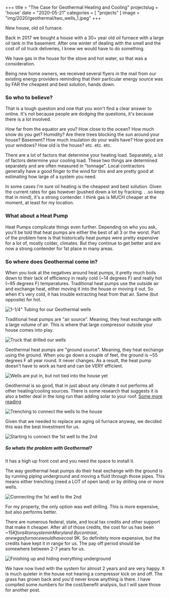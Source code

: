 +++
title = "The Case for Geothermal Heating and Cooling"
projectslug = 'house'
date = "2020-05-21"
categories = [ "projects" ]
image = "img/2020/geothermal/two_wells_1.jpeg"
+++

New house, old oil furnace. 
<!--more-->

Back in 2017 we bought a house with a 30+ year old oil furnace with a large oil tank in the basement. After one winter of 
dealing with the smell and the cost of oil truck deliveries, I knew we would have to do something.

We have gas in the house for the stove and hot water, so that was a consideration.

Being new home owners, we received several flyers in the mail from our existing energy providers 
reminding that their particular energy source was by FAR the cheapest and best solution, hands down.

### So who to believe?

That is a tough question and one that you won't find a clear answer to online. It's not because 
people are dodging the questions, it's because there is a lot involved.

How far from the equator are you? How close to the ocean? How much snow do you get? Humidity? Are 
there trees blocking the sun around your house? Basement? How much insulation do your walls have? 
How good are your windows? How old is the house? etc. etc. etc.

There are a lot of factors that determine your heating load. Separately, a lot of factors 
determine your cooling load. These two things are determined separately and are often measured in 
"tonnage". Local contractors generally have a good finger to the wind for this and are pretty 
good at estimating how large of a system you need.

In some cases I'm sure oil heating is the cheapest and best solution. Given the current rates for 
gas however (pushed down a lot by fracking. . .so keep that in mind), it's a strong contender. I 
think gas is MUCH cheaper at the moment, at least for my location.

### What about a Heat Pump
Heat Pumps complicate things even further. Depending on who you ask, you'll be told that heat pumps 
are either the best of all 3 or the worst. Part of the problem here is that historically heat pumps 
were pretty expensive for a lot of, mostly colder, climates. But they continue to get better and 
are now a strong contender for 1st place in many areas. 

### So where does Geothermal come in?
When you look at the negatives around heat pumps, it pretty much boils down to their lack of 
efficiency in really cold (~14 degrees F) and really hot (~95 degrees F) temperatures. Traditional 
heat pumps use the outside air and exchange heat, either moving it into the house or moving it out.
So when it's very cold, it has trouble extracting heat from that air. Same (but opposite) for hot.

![1-1/4" Tubing for our Geothermal wells](/img/2020/geothermal/geo_tubing.jpeg)

Traditional heat pumps are "air source". Meaning, they heat exchange with a large volume of air. 
This is where that large compressor outside your house comes into play.

![Truck that drilled our wells](/img/2020/geothermal/well_drill.jpeg)

Geothermal heat pumps are "ground source". Meaning, they heat exchange using the ground. When you 
go down a couple of feet, the ground is ~55 degrees F all year round. It never changes. As a result, 
the heat pump doesn't have to work as hard and can be VERY efficient. 

![Wells are put in, but not tied into the house yet](/img/2020/geothermal/two_wells_2.jpeg)

Geothermal is so good, that in just about any climate it out performs all other heating/cooling 
sources. There is some research that suggests it is also a better deal in the long run than adding 
solar to your roof. [Some more reading](https://www.forbes.com/sites/tomkonrad/2014/02/28/how-geothermal-heat-pumps-can-soar-like-solar/#28dd71e81abd)

![Trenching to connect the wells to the house](/img/2020/geothermal/trench_to_house.jpeg)

Given that we needed to replace are aging oil furnace anyway, we decided this was the best 
investment for us.

![Starting to connect the 1st well to the 2nd](/img/2020/geothermal/connecting_wells.jpeg)

##### So whats the problem with Geothermal?
It has a high up front cost and you need the space to install it.

The way geothermal heat pumps do their heat exchange with the ground is by running piping 
underground and moving a fluid through those pipes. This means either trenching (need a LOT of open 
land) or by drilling one or more wells. 

![Connecting the 1st well to the 2nd](/img/2020/geothermal/trench_between_wells.jpeg)

For my property, the only option was well drilling. This is more expensive, but also performs 
better. 

There are numerous federal, state, and local tax credits and other support that make it cheaper. 
After all of those credits, the cost for us has been ~$15K for a 4 ton system in Maryland. By contrast, a new gas furnace would have cost ~$9K. So definitely more expensive, but the credits have kept it in range for us. The pay off period should be somewhere between 2-7 years for us.

![Finishing up and hiding everything underground](/img/2020/geothermal/geothermal.jpeg)

We have now lived with the system for almost 2 years and are very happy. It is much quieter in the house not hearing a compressor kick on and off. The grass has grown back and you'd never know anything is there. I have compiled some numbers for the cost/benefit analysis, but I will save those for another post.
